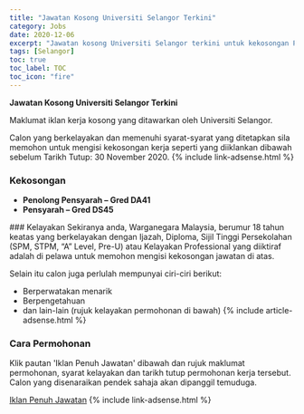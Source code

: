 ```yaml
---
title: "Jawatan Kosong Universiti Selangor Terkini" 
category: Jobs 
date: 2020-12-06 
excerpt: "Jawatan kosong Universiti Selangor terkini untuk kekosongan Penolong Pensyarah – Gred DA41,Pensyarah – Gred DS45" 
tags: [Selangor] 
toc: true 
toc_label: TOC 
toc_icon: "fire" 
--- 
```


**Jawatan Kosong Universiti Selangor Terkini**

Maklumat iklan kerja kosong yang ditawarkan oleh Universiti Selangor. 

Calon yang berkelayakan dan memenuhi syarat-syarat yang ditetapkan sila memohon untuk mengisi kekosongan kerja seperti yang diiklankan dibawah sebelum Tarikh Tutup: 30 November 2020. 
{% include link-adsense.html %} 
### Kekosongan 
<ul>
<li><strong>Penolong Pensyarah &#8211; Gred DA41</strong></li>
<li><strong>Pensyarah &#8211; Gred DS45</strong></li>
</ul> 
### Kelayakan 
Sekiranya anda, Warganegara Malaysia, berumur 18 tahun keatas yang berkelayakan dengan Ijazah, Diploma, Sijil Tinggi Persekolahan (SPM, STPM, “A” Level, Pre-U) atau Kelayakan Professional yang diiktiraf adalah di pelawa untuk memohon mengisi kekosongan jawatan di atas.

Selain itu calon juga perlulah mempunyai ciri-ciri berikut:
- Berperwatakan menarik
- Berpengetahuan
- dan lain-lain (rujuk kelayakan permohonan di bawah) 
{% include article-adsense.html %} 
### Cara Permohonan 
Klik pautan 'Iklan Penuh Jawatan' dibawah dan rujuk maklumat permohonan, syarat kelayakan dan tarikh tutup permohonan kerja tersebut.
Calon yang disenaraikan pendek sahaja akan dipanggil temuduga.

<a href="https://www.unisel.edu.my/vacancy/" class="btn btn--info" target="_blank" rel="nofollow noopenner">Iklan Penuh Jawatan</a> 
{% include link-adsense.html %} 